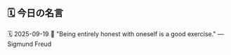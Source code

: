 ## 🗓️ 今日の名言

<!--START_SECTION:quote-->
🗓️ 2025-09-19
💬 "Being entirely honest with oneself is a good exercise." — Sigmund Freud
<!--END_SECTION:quote-->
